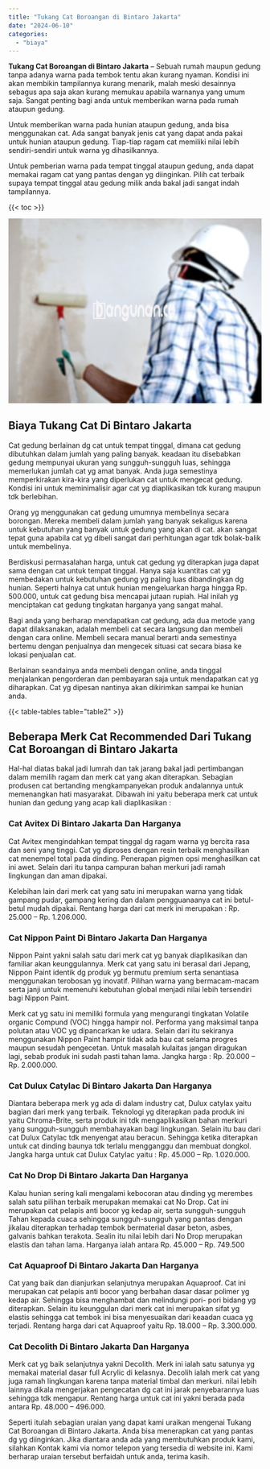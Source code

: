```yaml
---
title: "Tukang Cat Boroangan di Bintaro Jakarta"
date: "2024-06-10"
categories: 
  - "biaya"
---
```


**Tukang Cat Boroangan di Bintaro Jakarta** – Sebuah rumah maupun gedung tanpa adanya warna pada tembok tentu akan kurang nyaman. Kondisi ini akan membikin tampilannya kurang menarik, malah meski desainnya sebagus apa saja akan kurang memukau apabila warnanya yang umum saja. Sangat penting bagi anda untuk memberikan warna pada rumah ataupun gedung.

Untuk memberikan warna pada hunian ataupun gedung, anda bisa menggunakan cat. Ada sangat banyak jenis cat yang dapat anda pakai untuk hunian ataupun gedung. Tiap-tiap ragam cat memiliki nilai lebih sendiri-sendiri untuk warna yg dihasilkannya.

Untuk pemberian warna pada tempat tinggal ataupun gedung, anda dapat memakai ragam cat yang pantas dengan yg diinginkan. Pilih cat terbaik supaya tempat tinggal atau gedung milik anda bakal jadi sangat indah tampilannya.

{{< toc >}}

![Tukang Cat Boroangan di Bintaro Jakarta](/images/jasa-cat-murah34.png)

## Biaya Tukang Cat Di Bintaro Jakarta

Cat gedung berlainan dg cat untuk tempat tinggal, dimana cat gedung dibutuhkan dalam jumlah yang paling banyak. keadaan itu disebabkan gedung mempunyai ukuran yang sungguh-sungguh luas, sehingga memerlukan jumlah cat yg amat banyak. Anda juga semestinya memperkirakan kira-kira yang diperlukan cat untuk mengecat gedung. Kondisi ini untuk meminimalisir agar cat yg diaplikasikan tdk kurang maupun tdk berlebihan.

Orang yg menggunakan cat gedung umumnya membelinya secara borongan. Mereka membeli dalam jumlah yang banyak sekaligus karena untuk kebutuhan yang banyak untuk gedung yang akan di cat. akan sangat tepat guna apabila cat yg dibeli sangat dari perhitungan agar tdk bolak-balik untuk membelinya.

Berdiskusi permasalahan harga, untuk cat gedung yg diterapkan juga dapat sama dengan cat untuk tempat tinggal. Hanya saja kuantitas cat yg membedakan untuk kebutuhan gedung yg paling luas dibandingkan dg hunian. Seperti halnya cat untuk hunian mengeluarkan harga hingga Rp. 500.000, untuk cat gedung bisa mencapai jutaan rupiah. Hal inilah yg menciptakan cat gedung tingkatan harganya yang sangat mahal.

Bagi anda yang berharap mendapatkan cat gedung, ada dua metode yang dapat dilaksanakan, adalah membeli cat secara langsung dan membeli dengan cara online. Membeli secara manual berarti anda semestinya bertemu dengan penjualnya dan mengecek situasi cat secara biasa ke lokasi penjualan cat.

Berlainan seandainya anda membeli dengan online, anda tinggal menjalankan pengorderan dan pembayaran saja untuk mendapatkan cat yg diharapkan. Cat yg dipesan nantinya akan dikirimkan sampai ke hunian anda.

{{< table-tables table="table2" >}}

## Beberapa Merk Cat Recommended Dari Tukang Cat Boroangan di Bintaro Jakarta

Hal-hal diatas bakal jadi lumrah dan tak jarang bakal jadi pertimbangan dalam memilih ragam dan merk cat yang akan diterapkan. Sebagian produsen cat bertanding mengkampanyekan produk andalannya untuk memenangkan hati masyarakat. Dibawah ini yaitu beberapa merk cat untuk hunian dan gedung yang acap kali diaplikasikan :

### Cat Avitex Di Bintaro Jakarta Dan Harganya

Cat Avitex mengindahkan tempat tinggal dg ragam warna yg bercita rasa dan seni yang tinggi. Cat yg diproses dengan resin terbaik menghasilkan cat menempel total pada dinding. Penerapan pigmen opsi menghasilkan cat ini awet. Selain dari itu tanpa campuran bahan merkuri jadi ramah lingkungan dan aman dipakai.

Kelebihan lain dari merk cat yang satu ini merupakan warna yang tidak gampang pudar, gampang kering dan dalam pengguanaanya cat ini betul-betul mudah dipakai. Rentang harga dari cat merk ini merupakan : Rp. 25.000 – Rp. 1.206.000.

### Cat Nippon Paint Di Bintaro Jakarta Dan Harganya

Nippon Paint yakni salah satu dari merk cat yg banyak diaplikasikan dan familiar akan keunggulannya. Merk cat yang satu ini berasal dari Jepang, Nippon Paint identik dg produk yg bermutu premium serta senantiasa menggunakan terobosan yg inovatif. Pilihan warna yang bermacam-macam serta janji untuk memenuhi kebutuhan global menjadi nilai lebih tersendiri bagi Nippon Paint.

Merk cat yg satu ini memiliki formula yang mengurangi tingkatan Volatile organic Compund (VOC) hingga hampir nol. Performa yang maksimal tanpa polutan atau VOC yg dipancarkan ke udara. Selain dari itu sekiranya menggunakan Nippon Paint hampir tidak ada bau cat selama progres maupun sesudah pengecetan. Untuk masalah kulaitas jangan diragukan lagi, sebab produk ini sudah pasti tahan lama. Jangka harga : Rp. 20.000 – Rp. 2.000.000.

### Cat Dulux Catylac Di Bintaro Jakarta Dan Harganya

Diantara beberapa merk yg ada di dalam industry cat, Dulux catylax yaitu bagian dari merk yang terbaik. Teknologi yg diterapkan pada produk ini yaitu Chroma-Brite, serta produk ini tdk mengaplikasikan bahan merkuri yang sungguh-sungguh membahayakan bagi lingkungan. Selain itu bau dari cat Dulux Catylac tdk menyengat atau beracun. Sehingga ketika diterapkan untuk cat dinding baunya tdk terlalu mengganggu dan membuat dongkol. Jangka harga untuk cat Dulux Catylac yaitu : Rp. 45.000 – Rp. 1.020.000.

### Cat No Drop Di Bintaro Jakarta Dan Harganya

Kalau hunian sering kali mengalami kebocoran atau dinding yg merembes salah satu pilihan terbaik merupakan memakai cat No Drop. Cat ini merupakan cat pelapis anti bocor yg kedap air, serta sungguh-sungguh Tahan kepada cuaca sehingga sungguh-sungguh yang pantas dengan jikalau diterapkan terhadap tembok bermaterial dasar beton, asbes, galvanis bahkan terakota. Sealin itu nilai lebih dari No Drop merupakan elastis dan tahan lama. Harganya ialah antara Rp. 45.000 – Rp. 749.500

### Cat Aquaproof Di Bintaro Jakarta Dan Harganya

Cat yang baik dan dianjurkan selanjutnya merupakan Aquaproof. Cat ini merupakan cat pelapis anti bocor yang berbahan dasar dasar polimer yg kedap air. Sehingga bisa menghambat dan melindungi pori- pori bidang yg diterapkan. Selain itu keunggulan dari merk cat ini merupakan sifat yg elastis sehingga cat tembok ini bisa menyesuaikan dari keaadan cuaca yg terjadi. Rentang harga dari cat Aquaproof yaitu Rp. 18.000 – Rp. 3.300.000.

### Cat Decolith Di Bintaro Jakarta Dan Harganya

Merk cat yg baik selanjutnya yakni Decolith. Merk ini ialah satu satunya yg memakai material dasar full Acrylic di kelasnya. Decolih ialah merk cat yang juga ramah lingkungan karena tanpa material timbal dan merkuri. nilai lebih lainnya dikala mengerjakan pengecatan dg cat ini jarak penyebarannya luas sehingga tdk mengapur. Rentang harga untuk cat ini yakni berada pada antara Rp. 48.000 – 496.000.

Seperti itulah sebagian uraian yang dapat kami uraikan mengenai Tukang Cat Boroangan di Bintaro Jakarta. Anda bisa menerapkan cat yang pantas dg yg diinginkan. Jika diantara anda ada yang membutuhkan produk kami, silahkan Kontak kami via nomor telepon yang tersedia di website ini. Kami berharap uraian tersebut berfaidah untuk anda, terima kasih.
